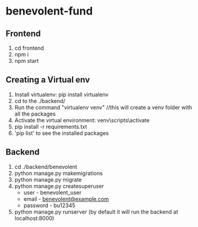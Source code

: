 # benevolent-fund

## Frontend
1. cd frontend
1. npm i
1. npm start

## Creating a Virtual env
1. Install virtualenv: pip install virtualenv  
1. cd to the ./backend/
1. Run the command "virtualenv venv" //this will create a venv folder with all the packages
1. Activate the virtual environment:  venv\scripts\activate
1. pip install -r requirements.txt
1. 'pip list' to see the installed packages

## Backend
1. cd ./backend/benevolent
1. python manage.py makemigrations
1. python manage.py migrate
1. python manage.py createsuperuser
    * user - benevolent_user
    * email - benevolent@example.com
    * password - bu12345
1. python manage.py runserver (by default it will run the backend at localhost:8000)

